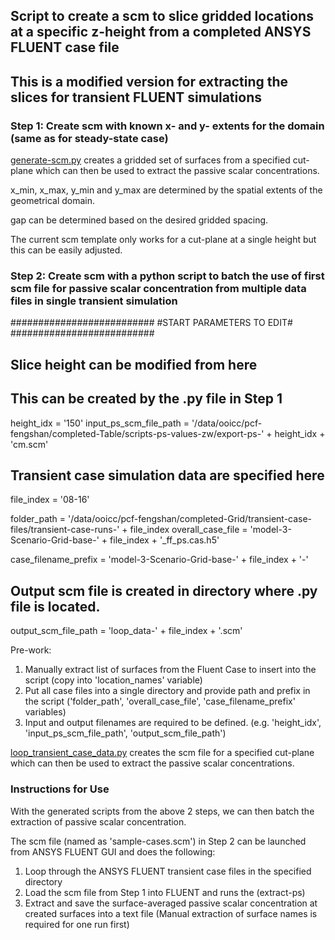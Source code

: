 ## Script to create a scm to slice gridded locations at a specific z-height from a completed ANSYS FLUENT case file
## This is a modified version for extracting the slices for transient FLUENT simulations



### Step 1: Create scm with known x- and y- extents for the domain (same as for steady-state case)
[generate-scm.py](https://github.com/ooichinchun/PassiveScalar_BatchRuns_w_Fluent/blob/main/Extract_Scalar_onGrid/generate-scm.py) creates a gridded set of surfaces from a specified cut-plane which can then be used to extract the passive scalar concentrations.

x_min, x_max, y_min and y_max are determined by the spatial extents of the geometrical domain.

gap can be determined based on the desired gridded spacing.

The current scm template only works for a cut-plane at a single height but this can be easily adjusted.


### Step 2: Create scm with a python script to batch the use of first scm file for passive scalar concentration from multiple data files in single transient simulation

##########################
#START PARAMETERS TO EDIT#
##########################

## Slice height can be modified from here
## This can be created by the .py file in Step 1

height_idx = '150'
input_ps_scm_file_path = '/data/ooicc/pcf-fengshan/completed-Table/scripts-ps-values-zw/export-ps-' + height_idx + 'cm.scm'

## Transient case simulation data are specified here
file_index = '08-16'

folder_path = '/data/ooicc/pcf-fengshan/completed-Grid/transient-case-files/transient-case-runs-' + file_index
overall_case_file = 'model-3-Scenario-Grid-base-' + file_index + '_ff_ps.cas.h5'

case_filename_prefix = 'model-3-Scenario-Grid-base-' + file_index + '-'

## Output scm file is created in directory where .py file is located.
output_scm_file_path = 'loop_data-' + file_index + '.scm'



Pre-work: 
1) Manually extract list of surfaces from the Fluent Case to insert into the script (copy into 'location_names' variable)
2) Put all case files into a single directory and provide path and prefix in the script ('folder_path', 'overall_case_file', 'case_filename_prefix' variables)
3) Input and output filenames are required to be defined. (e.g. 'height_idx', 'input_ps_scm_file_path', 'output_scm_file_path')

[loop_transient_case_data.py](https://github.com/ooichinchun/PassiveScalar_BatchRuns_w_Fluent/blob/main/Extract_Scalar_onGrid/Transient_cases/loop_transient_case_data.py) creates the scm file for a specified cut-plane which can then be used to extract the passive scalar concentrations.


### Instructions for Use

With the generated scripts from the above 2 steps, we can then batch the extraction of passive scalar concentration. 

The scm file (named as 'sample-cases.scm') in Step 2 can be launched from ANSYS FLUENT GUI and does the following:
1) Loop through the ANSYS FLUENT transient case files in the specified directory
2) Load the scm file from Step 1 into FLUENT and runs the (extract-ps)
3) Extract and save the surface-averaged passive scalar concentration at created surfaces into a text file (Manual extraction of surface names is required for one run first)
